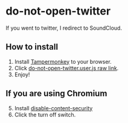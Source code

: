 # do-not-open-twitter

If you went to twitter, I redirect to SoundCloud.

## How to install

1. Install [Tampermonkey](https://www.tampermonkey.net/) to your browser.
1. Click [do-not-open-twitter.user.js raw link](https://github.com/Yanorei32/do-not-open-twitter/raw/master/do-not-open-twitter.user.js).
1. Enjoy!

<!--
## If you are using Firefox
5. Visit about:config
1. Turn off security.csp.enable
-->


## If you are using Chromium
5. Install [disable-content-security](https://chrome.google.com/webstore/detail/disable-content-security/ieelmcmcagommplceebfedjlakkhpden/related)
1. Click the turn off switch.
